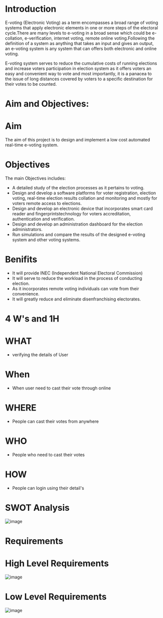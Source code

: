 # Introduction

E-voting (Electronic Voting) as a term encompasses a broad range of voting systems that apply electronic elements in one or more steps of the electoral cycle.There are many levels to e-voting in a broad sense which could be e-collation, e-verification, internet voting, remote online voting.Following the definition of a system as anything that takes an input and gives an output, an e-voting system is any system that can offers both electronic and online voting.

E-voting system serves to reduce the cumulative costs of running elections and increase voters participation in election system as it offers voters an easy and convenient way to vote and most importantly, it is a panacea to the issue of long distances covered by voters to a specific destination for their votes to be counted.

# Aim and Objectives:

# Aim

The aim of this project is to design and implement a low cost automated real-time e-voting system.

# Objectives

The main Objectives includes:
* A detailed study of the election processes as it pertains to voting.
* Design and develop a software platforms for voter registration, election voting, real-time election results collation and monitoring and mostly for voters remote access to elections.
* Design and develop an electronic device that incorporates smart card reader and fingerprintstechnology for voters accreditation,     authentication and verification.
* Design and develop an administration dashboard for the election administrators.
* Run simulations and compare the results of the designed e-voting system and other voting systems.

# Benifits

* It will provide INEC (Independent National Electoral Commission)
* It will serve to reduce the workload in the process of conducting election.
* As it incorporates remote voting individuals can vote from their convenience.
* It will greatly reduce and eliminate disenfranchising electorates.

# 4 W's and 1H
# WHAT
* verifying the details of User

# When
* When user need to cast their vote through online

# WHERE
* People can cast their votes from anywhere

# WHO 
* People who need to cast their votes

# HOW
* People can login using their detail's

# SWOT Analysis

![image](https://user-images.githubusercontent.com/98792351/153594197-94ba925f-eb35-48f8-a805-5391d5f2e453.png)


# Requirements

# High Level Requirements

![image](https://user-images.githubusercontent.com/98792351/153596069-9b347cfa-02bd-4232-a084-4f311ebefbd9.png)

# Low Level Requirements

![image](https://user-images.githubusercontent.com/98792351/153595809-f23d93b7-013d-4604-9d1d-1d3ada7d0967.png)





